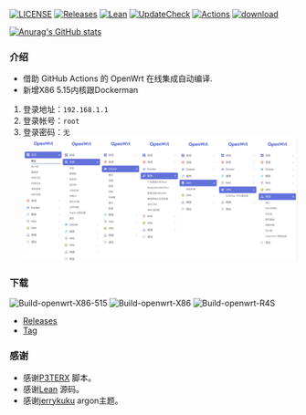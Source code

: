 [![LICENSE](https://img.shields.io/github/license/mashape/apistatus.svg?style=flat-square&label=LICENSE)](https://github.com/Jason6111/OpenWrt_Personal/blob/main/LICENSE)
[![Releases](https://img.shields.io/badge/support-X86|R4S-blue?style=flat&logo=rss)](https://github.com/Jason6111/OpenWrt_Personal/releases)
[![Lean](https://img.shields.io/badge/SourceCode-Lean-green?style=flat&logo=GitHub)](https://github.com/coolsnowwolf/lede)
[![UpdateCheck](https://img.shields.io/badge/Automatic-UpdateCheck-blueviolet?style=flat&logo=apacheflink)](https://github.com/Jason6111/OpenWrt_Personal/actions)
[![Actions](https://img.shields.io/badge/GithubAction-Actions-important?style=flat&logo=GitHubActions)](https://github.com/Jason6111/OpenWrt_Personal/actions)
[![download](https://img.shields.io/github/downloads/Jason6111/OpenWrt_Personal/total)](https://github.com/Jason6111/OpenWrt_Personal/releases)

[![Anurag's GitHub stats](https://github-readme-stats.vercel.app/api?username=Jason6111&bg_color=30,e96443,904e95&title_color=fff&text_color=fff)](https://github.com/anuraghazra/github-readme-stats)

### 介绍 

- 借助 GitHub Actions 的 OpenWrt 在线集成自动编译.
- 新增X86 5.15内核跟Dockerman
1. 登录地址：`192.168.1.1`
2. 登录帐号：`root`
3. 登录密码：`无`
![image](other/function.png)
  
### 下载
![Build-openwrt-X86-515](https://github.com/Jason6111/OpenWrt_Personal/actions/workflows/Build-openwrt-X86-515.yml/badge.svg)
![Build-openwrt-X86](https://github.com/Jason6111/OpenWrt_Personal/actions/workflows/Build-openwrt-X86.yml/badge.svg)
![Build-openwrt-R4S](https://github.com/Jason6111/OpenWrt_Personal/actions/workflows/Build-openwrt-R4S.yml/badge.svg)
- [Releases](https://github.com/Jason6111/OpenWrt_Personal/releases)
- [Tag](https://github.com/Jason6111/OpenWrt_Personal/tags)

### 感谢

- 感谢[P3TERX](https://github.com/P3TERX/Actions-OpenWrt) 脚本。  
- 感谢[Lean](https://github.com/coolsnowwolf/lede) 源码。  
- 感谢[jerrykuku](https://github.com/jerrykuku) argon主题。 
